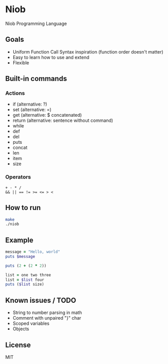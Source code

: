 # Niob
Niob Programming Language

## Goals
- Uniform Function Call Syntax inspiration (function order doesn't matter)
- Easy to learn how to use and extend
- Flexible

## Built-in commands
### Actions
- if (alternative: ?)
- set (alternative: =)
- get (alternative: $ concatenated)
- return (alternative: sentence without command)
- while
- def
- del
- puts
- concat
- len
- item
- size

### Operators
```
+ - * /
&& || == != >= <= > <
```

## How to run
```sh
make
./niob
```

## Example
```ruby
message = "Hello, world"
puts $message

puts (2 + (2 * 2))

list = one two three
list = $list four
puts ($list size)
```

## Known issues / TODO
- String to number parsing in math
- Comment with unpaired "}" char
- Scoped variables
- Objects

## License
MIT
